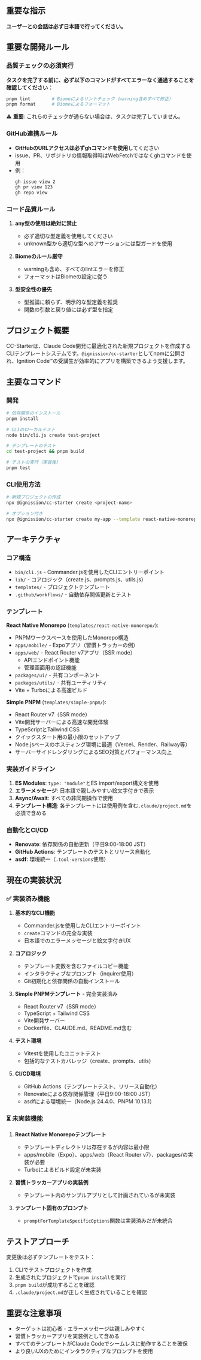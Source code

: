 
## 重要な指示

**ユーザーとの会話は必ず日本語で行ってください。**

## 重要な開発ルール

### 品質チェックの必須実行

**タスクを完了する前に、必ず以下のコマンドがすべてエラーなく通過することを確認してください：**

```bash
pnpm lint        # Biomeによるリントチェック（warning含めすべて修正）
pnpm format      # Biomeによるフォーマット
```

⚠️ **重要**: これらのチェックが通らない場合は、タスクは完了していません。

### GitHub連携ルール

- **GitHubのURLアクセスは必ずghコマンドを使用**してください
- issue、PR、リポジトリの情報取得時はWebFetchではなくghコマンドを使用
- 例：
  ```bash
  gh issue view 2
  gh pr view 123
  gh repo view
  ```

### コード品質ルール

1. **any型の使用は絶対に禁止**
   - 必ず適切な型定義を使用してください
   - unknown型から適切な型へのアサーションには型ガードを使用

2. **Biomeのルール厳守**
   - warningも含め、すべてのlintエラーを修正
   - フォーマットはBiomeの設定に従う

3. **型安全性の優先**
   - 型推論に頼らず、明示的な型定義を推奨
   - 関数の引数と戻り値には必ず型を指定

## プロジェクト概要

CC-Starterは、Claude Code開発に最適化された新規プロジェクトを作成するCLIテンプレートシステムです。`@ignission/cc-starter`としてnpmに公開され、Ignition Code™の受講生が効率的にアプリを構築できるよう支援します。

## 主要なコマンド

### 開発
```bash
# 依存関係のインストール
pnpm install

# CLIのローカルテスト
node bin/cli.js create test-project

# テンプレートのテスト
cd test-project && pnpm build

# テストの実行（実装後）
pnpm test
```

### CLI使用方法
```bash
# 新規プロジェクトの作成
npx @ignission/cc-starter create <project-name>

# オプション付き
npx @ignission/cc-starter create my-app --template react-native-monorepo --skip-install
```

## アーキテクチャ

### コア構造
- `bin/cli.js` - Commander.jsを使用したCLIエントリーポイント
- `lib/` - コアロジック（create.js、prompts.js、utils.js）
- `templates/` - プロジェクトテンプレート
- `.github/workflows/` - 自動依存関係更新とテスト

### テンプレート

**React Native Monorepo** (`templates/react-native-monorepo/`):
- PNPMワークスペースを使用したMonorepo構造
- `apps/mobile/` - Expoアプリ（習慣トラッカーの例）
- `apps/web/` - React Router v7アプリ（SSR mode）
  - APIエンドポイント機能
  - 管理画面用の認証機能
- `packages/ui/` - 共有コンポーネント
- `packages/utils/` - 共有ユーティリティ
- Vite + Turboによる高速ビルド

**Simple PNPM** (`templates/simple-pnpm/`):
- React Router v7（SSR mode）
- Vite開発サーバーによる高速な開発体験
- TypeScriptとTailwind CSS
- クイックスタート用の最小限のセットアップ
- Node.jsベースのホスティング環境に最適（Vercel、Render、Railway等）
- サーバーサイドレンダリングによるSEO対策とパフォーマンス向上

### 実装ガイドライン

1. **ES Modules**: `type: "module"`とES import/export構文を使用
2. **エラーメッセージ**: 日本語で親しみやすい絵文字付きで表示
3. **Async/Await**: すべての非同期操作で使用
4. **テンプレート構造**: 各テンプレートには使用例を含む`.claude/project.md`を必須で含める

### 自動化とCI/CD

- **Renovate**: 依存関係の自動更新（平日9:00-18:00 JST）
- **GitHub Actions**: テンプレートのテストとリリース自動化
- **asdf**: 環境統一（`.tool-versions`使用）

## 現在の実装状況

### ✅ 実装済み機能

1. **基本的なCLI機能**
   - Commander.jsを使用したCLIエントリーポイント
   - `create`コマンドの完全な実装
   - 日本語でのエラーメッセージと絵文字付きUX

2. **コアロジック**
   - テンプレート変数を含むファイルコピー機能
   - インタラクティブなプロンプト（inquirer使用）
   - Git初期化と依存関係の自動インストール

3. **Simple PNPMテンプレート** - 完全実装済み
   - React Router v7（SSR mode）
   - TypeScript + Tailwind CSS
   - Vite開発サーバー
   - Dockerfile、CLAUDE.md、README.md含む

4. **テスト環境**
   - Vitestを使用したユニットテスト
   - 包括的なテストカバレッジ（create、prompts、utils）

5. **CI/CD環境**
   - GitHub Actions（テンプレートテスト、リリース自動化）
   - Renovateによる依存関係管理（平日9:00-18:00 JST）
   - asdfによる環境統一（Node.js 24.4.0、PNPM 10.13.1）

### ⏳ 未実装機能

1. **React Native Monorepoテンプレート**
   - テンプレートディレクトリは存在するが内容は最小限
   - apps/mobile（Expo）、apps/web（React Router v7）、packages/の実装が必要
   - Turboによるビルド設定が未実装

2. **習慣トラッカーアプリの実装例**
   - テンプレート内のサンプルアプリとして計画されているが未実装

3. **テンプレート固有のプロンプト**
   - `promptForTemplateSpecificOptions`関数は実装済みだが未統合

## テストアプローチ

変更後は必ずテンプレートをテスト：
1. CLIでテストプロジェクトを作成
2. 生成されたプロジェクトで`pnpm install`を実行
3. `pnpm build`が成功することを確認
4. `.claude/project.md`が正しく生成されていることを確認

## 重要な注意事項

- ターゲットは初心者 - エラーメッセージは親しみやすく
- 習慣トラッカーアプリを実装例として含める
- すべてのテンプレートがClaude Codeでシームレスに動作することを確保
- より良いUXのためにインタラクティブなプロンプトを使用